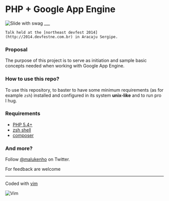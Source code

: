 PHP + Google App Engine
====

![Slide with swag *___*](http://jefersson.com.br/gae.png)
	
	Talk held at the [northeast devfest 2014](http://2014.devfestne.com.br) in Aracaju Sergipe.

### Proposal

The purpose of this project is to serve as initiation and sample basic concepts needed when working with Google App Engine.

### How to use this repo?

To use this repository, to baster to have some minimum requirements (as for example `zsh`) installed and configured in its system **unix-like** and to run pro I hug.

### Requirements

- [PHP 5.4+](http://www.php.net/)
- [zsh shell](http://www.zsh.org/)
- [composer](https://getcomposer.org/)

### And more?

Follow [@malukenho](http://twitter.com/malukenho) on Twitter.

For feedback are welcome

---

Coded with [vim](http://www.vim.org)

![Vim](http://www.vim.org/images/vim_editor.gif)

